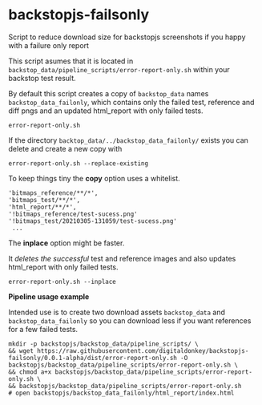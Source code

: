 # backstopjs-failsonly
Script to reduce download size for backstopjs screenshots if you happy with a failure only report

This script asumes that it is located in `backstop_data/pipeline_scripts/error-report-only.sh` within your backstop test result.

By default this script creates a copy of `backstop_data` names `backstop_data_failonly`, which contains only the failed test, reference and diff pngs and an updated html_report with only failed tests.

```
error-report-only.sh
```

If the directory `backtop_data/../backstop_data_failonly/` exists you can delete and create a new copy with

```
error-report-only.sh --replace-existing
```

To keep things tiny the **copy** option uses a whitelist. 

```
'bitmaps_reference/**/*',
'bitmaps_test/**/*',
'html_report/**/*',
'!bitmaps_reference/test-sucess.png'
'!bitmaps_test/20210305-131059/test-sucess.png'
 ...
```

The **inplace** option might be faster.

It *deletes the successful* test and reference images and also updates html_report with only failed tests.

``` 
error-report-only.sh --inplace
```

**Pipeline usage example**

Intended use is to create two download assets `backstop_data` and `backstop_data_failonly` so you can download less if you want references for a few failed tests. 

```
mkdir -p backstopjs/backstop_data/pipeline_scripts/ \
&& wget https://raw.githubusercontent.com/digitaldonkey/backstopjs-failsonly/0.0.1-alpha/dist/error-report-only.sh -O backstopjs/backstop_data/pipeline_scripts/error-report-only.sh \
&& chmod a+x backstopjs/backstop_data/pipeline_scripts/error-report-only.sh \
&& backstopjs/backstop_data/pipeline_scripts/error-report-only.sh
# open backstopjs/backstop_data_failonly/html_report/index.html
```
